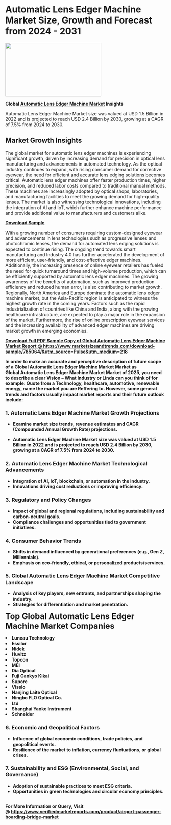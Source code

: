 <H1>Automatic Lens Edger Machine Market Size, Growth and Forecast from 2024 - 2031</H1><img class="aligncenter size-medium wp-image-584254" src="https://thirdeyenews.in/wp-content/uploads/2024/09/Global-Market-Research-300x168.jpeg" alt="" width="300" height="168" /><p><strong>Global&nbsp;<a href="https://www.marketsizeandtrends.com/download-sample/785064/&amp;utm_source=Pulse&amp;utm_medium=218">Automatic Lens Edger Machine Market</a> Insights</strong></p><p>Automatic Lens Edger Machine Market size was valued at USD 1.5 Billion in 2022 and is projected to reach USD 2.4 Billion by 2030, growing at a CAGR of 7.5% from 2024 to 2030.</p><p><h2>Market Growth Insights</h2> <p>The global market for automatic lens edger machines is experiencing significant growth, driven by increasing demand for precision in optical lens manufacturing and advancements in automated technology. As the optical industry continues to expand, with rising consumer demand for corrective eyewear, the need for efficient and accurate lens edging solutions becomes critical. Automatic lens edger machines offer faster production times, higher precision, and reduced labor costs compared to traditional manual methods. These machines are increasingly adopted by optical shops, laboratories, and manufacturing facilities to meet the growing demand for high-quality lenses. The market is also witnessing technological innovations, including the integration of AI and IoT, which further enhance machine performance and provide additional value to manufacturers and customers alike.</p> <p><strong><a href="#">Download Sample</a></strong></p> <p>With a growing number of consumers requiring custom-designed eyewear and advancements in lens technologies such as progressive lenses and photochromic lenses, the demand for automated lens edging solutions is expected to continue rising. The ongoing trend towards smart manufacturing and Industry 4.0 has further accelerated the development of more efficient, user-friendly, and cost-effective edger machines. Additionally, the increasing presence of online eyewear retailers has fueled the need for quick turnaround times and high-volume production, which can be efficiently supported by automatic lens edger machines. The growing awareness of the benefits of automation, such as improved production efficiency and reduced human error, is also contributing to market growth. Regionally, North America and Europe dominate the automatic lens edger machine market, but the Asia-Pacific region is anticipated to witness the highest growth rate in the coming years. Factors such as the rapid industrialization of countries like China and India, along with the growing healthcare infrastructure, are expected to play a major role in the expansion of the market. Furthermore, the rise of online prescription eyewear services and the increasing availability of advanced edger machines are driving market growth in emerging economies. <p><strong><a href="#"></p><p><span class=""><strong>Download Full PDF Sample Copy of Global Automatic Lens Edger Machine Market Report</strong> @ <a href="https://www.marketsizeandtrends.com/download-sample/785064/&amp;utm_source=Pulse&amp;utm_medium=218" target="_blank">https://www.marketsizeandtrends.com/download-sample/785064/&amp;utm_source=Pulse&amp;utm_medium=218</a></span></p><p>In order to make an accurate and perceptive description of future scope of a Global&nbsp;Automatic Lens Edger Machine Market Market as Global&nbsp;Automatic Lens Edger Machine Market Market of 2025, you need to describe a clear Vision &ndash; What Industry or Linda can you think of for example: Quote from a Technology, healthcare, automotive, renewable energy, name the market you are Reffering to. However, some general trends and factors usually impact market reports and their future outlook include:</p><h3>1.&nbsp;<strong>Automatic Lens Edger Machine Market Growth Projections</strong></h3><ul><li>Examine market size trends, revenue estimates and CAGR (Compounded Annual Growth Rate) projections.</li><li><p>Automatic Lens Edger Machine Market size was valued at USD 1.5 Billion in 2022 and is projected to reach USD 2.4 Billion by 2030, growing at a CAGR of 7.5% from 2024 to 2030.</p></li></ul><h3>2.&nbsp;<strong>Automatic Lens Edger Machine Market Technological Advancements</strong></h3><ul><li>Integration of AI, IoT, blockchain, or automation in the industry.</li><li>Innovations driving cost reductions or improving efficiency.</li></ul><h3>3.&nbsp;<strong>Regulatory and Policy Changes</strong></h3><ul><li>Impact of global and regional regulations, including sustainability and carbon-neutral goals.</li><li>Compliance challenges and opportunities tied to government initiatives.</li></ul><h3>4.&nbsp;<strong>Consumer Behavior Trends</strong></h3><ul><li>Shifts in demand influenced by generational preferences (e.g., Gen Z, Millennials).</li><li>Emphasis on eco-friendly, ethical, or personalized products/services.</li></ul><h3>5.&nbsp;<strong>Global Automatic Lens Edger Machine Market Competitive Landscape</strong></h3><ul><li>Analysis of key players, new entrants, and partnerships shaping the industry.</li><li>Strategies for differentiation and market penetration.</li></ul><p data-pm-slice="1 1 []"><span style="color: inherit; font-family: inherit; font-size: 25px;">Top Global Automatic Lens Edger Machine Market Companies</span></p><div class="" data-test-id=""><p><li>Luneau Technology</li><li> Essilor</li><li> Nidek</li><li> Huvitz</li><li> Topcon</li><li> MEI</li><li> Dia Optical</li><li> Fuji Gankyo Kikai</li><li> Supore</li><li> Visslo</li><li> Nanjing Laite Optical</li><li> Ningbo FLO Optical Co.</li><li>Ltd</li><li> Shanghai Yanke Instrument</li><li> Schneider</li></p></div><h3>6.&nbsp;<strong>Economic and Geopolitical Factors</strong></h3><ul><li>Influence of global economic conditions, trade policies, and geopolitical events.</li><li>Resilience of the market to inflation, currency fluctuations, or global crises.</li></ul><h3>7.&nbsp;<strong>Sustainability and ESG (Environmental, Social, and Governance)</strong></h3><ul><li>Adoption of sustainable practices to meet ESG criteria.</li><li>Opportunities in green technologies and circular economy principles.</li></ul><h2><strong style="font-size: 14px;">For More Information or Query, Visit @&nbsp;</strong><a style="background-color: #ffffff; font-size: 14px;" href="https://www.marketsizeandtrends.com/report/automatic-lens-edger-machine-market/" target="_blank">https://www.verifiedmarketreports.com/product/airport-passenger-boarding-bridge-market</a></h2>
